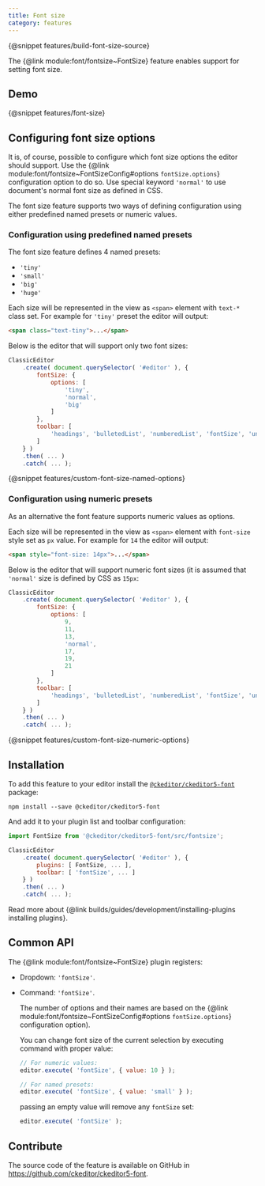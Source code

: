 ```yaml
---
title: Font size
category: features
---
```


{@snippet features/build-font-size-source}

The {@link module:font/fontsize~FontSize} feature enables support for setting font size.

## Demo

{@snippet features/font-size}

## Configuring font size options

It is, of course, possible to configure which font size options the editor should support. Use the {@link module:font/fontsize~FontSizeConfig#options `fontSize.options`} configuration option to do so.
Use special keyword `'normal'` to use document's normal font size as defined in CSS.

The font size feature supports two ways of defining configuration using either predefined named presets or numeric values.

### Configuration using predefined named presets

The font size feature defines 4 named presets:
- `'tiny'`
- `'small'`
- `'big'`
- `'huge'`

Each size will be represented in the view as `<span>` element with `text-*` class set. For example for `'tiny'` preset the editor will output:

```html
<span class="text-tiny">...</span>
```

Below is the editor that will support only two font sizes:

```js
ClassicEditor
	.create( document.querySelector( '#editor' ), {
		fontSize: {
			options: [
				'tiny',
				'normal',
				'big'
			]
		},
		toolbar: [
			'headings', 'bulletedList', 'numberedList', 'fontSize', 'undo', 'redo'
		]
	} )
	.then( ... )
	.catch( ... );
```

{@snippet features/custom-font-size-named-options}

### Configuration using numeric presets

As an alternative the font feature supports numeric values as options.

Each size will be represented in the view as `<span>` element with `font-size` style set as `px` value.
For example for `14` the editor will output:

```html
<span style="font-size: 14px">...</span>
```

Below is the editor that will support numeric font sizes (it is assumed that `'normal'` size is defined by CSS as `15px`:

```js
ClassicEditor
	.create( document.querySelector( '#editor' ), {
		fontSize: {
			options: [
				9,
				11,
				13,
				'normal',
				17,
				19,
				21
			]
		},
		toolbar: [
			'headings', 'bulletedList', 'numberedList', 'fontSize', 'undo', 'redo'
		]
	} )
	.then( ... )
	.catch( ... );
```

{@snippet features/custom-font-size-numeric-options}

## Installation

To add this feature to your editor install the [`@ckeditor/ckeditor5-font`](https://www.npmjs.com/package/@ckeditor/ckeditor5-font) package:

```
npm install --save @ckeditor/ckeditor5-font
```

And add it to your plugin list and toolbar configuration:

```js
import FontSize from '@ckeditor/ckeditor5-font/src/fontsize';

ClassicEditor
	.create( document.querySelector( '#editor' ), {
		plugins: [ FontSize, ... ],
		toolbar: [ 'fontSize', ... ]
	} )
	.then( ... )
	.catch( ... );
```

<info-box info>
	Read more about {@link builds/guides/development/installing-plugins installing plugins}.
</info-box>

## Common API

The {@link module:font/fontsize~FontSize} plugin registers:

* Dropdown: `'fontSize'`.
* Command: `'fontSize'`.

	The number of options and their names are based on the {@link module:font/fontsize~FontSizeConfig#options `fontSize.options`} configuration option).

	You can change font size of the current selection by executing command with proper value:

	```js
	// For numeric values:
	editor.execute( 'fontSize', { value: 10 } );
	
	// For named presets:
	editor.execute( 'fontSize', { value: 'small' } );
	```
	passing an empty value will remove any `fontSize` set:
	
	```js
	editor.execute( 'fontSize' );
	```

## Contribute

The source code of the feature is available on GitHub in https://github.com/ckeditor/ckeditor5-font.
